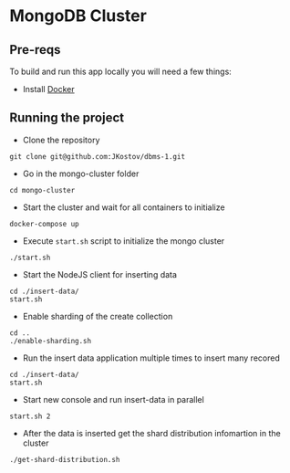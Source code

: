 # MongoDB Cluster

## Pre-reqs

To build and run this app locally you will need a few things:
- Install [Docker](https://docs.docker.com/engine/install/ubuntu/)

## Running the project

- Clone the repository
```
git clone git@github.com:JKostov/dbms-1.git
```
- Go in the mongo-cluster folder
```
cd mongo-cluster
```

- Start the cluster and wait for all containers to initialize
```
docker-compose up
```

- Execute `start.sh` script to initialize the mongo cluster
```
./start.sh
```

- Start the NodeJS client for inserting data
```
cd ./insert-data/
start.sh
```

- Enable sharding of the create collection
```
cd ..
./enable-sharding.sh
```

- Run the insert data application multiple times to insert many recored
```
cd ./insert-data/
start.sh
```

- Start new console and run insert-data in parallel
```
start.sh 2
```

- After the data is inserted get the shard distribution infomartion in the cluster
```
./get-shard-distribution.sh
```